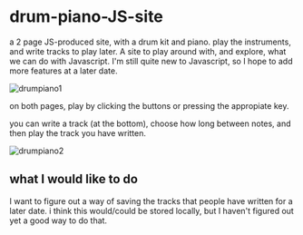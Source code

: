 # drum-piano-JS-site
a 2 page JS-produced site, with a drum kit and piano. play the instruments, and write tracks to play later.
A site to play around with, and explore, what we can do with Javascript. I'm still quite new to Javascript, so I hope to add more features at a later date.


![drumpiano1](https://github.com/user-attachments/assets/bfda1add-42a2-4390-b690-df3e2f2e841f)

on both pages, play by clicking the buttons or pressing the appropiate key.

you can write a track (at the bottom), choose how long between notes, and then play the track you have written.

![drumpiano2](https://github.com/user-attachments/assets/508f626f-e26a-4efc-baae-9738adb8d200)


## what I would like to do

I want to figure out a way of saving the tracks that people have written for a later date. i think this would/could be stored locally, but I haven't figured out yet a good way to do that.
